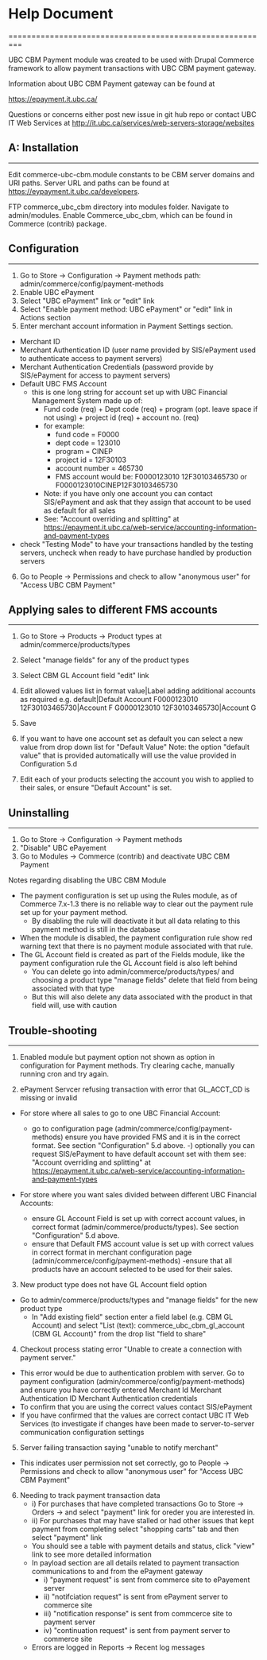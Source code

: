 
# Help Document
=========================================================

UBC CBM Payment module was created  to be used with Drupal Commerce framework to allow payment transactions with
UBC CBM payment gateway.

Information about UBC CBM Payment gateway can be found at

https://epayment.it.ubc.ca/

Questions or concerns either post new issue in git hub repo or contact
UBC IT Web Services at http://it.ubc.ca/services/web-servers-storage/websites


## A: Installation
------------------------------------
Edit commerce-ubc-cbm.module constants to be CBM server domains and URI paths.
Server URL and paths can be found at https://eypayment.it.ubc.ca/developers.

FTP commerce_ubc_cbm directory into modules folder.
Navigate to admin/modules.
Enable Commerce_ubc_cbm, which can be found in Commerce (contrib) package.


## Configuration
------------------------------------

1. Go to Store -> Configuration -> Payment methods
    path: admin/commerce/config/payment-methods
2. Enable UBC ePayment
3. Select "UBC ePayment" link or "edit" link
4. Select "Enable payment method: UBC ePayment" or "edit" link in Actions section
5. Enter merchant account information in Payment Settings section.
  * Merchant ID
  *  Merchant Authentication ID (user name provided by SIS/ePayment used to authenticate access to payment servers)
  * Merchant Authentication Credentials (password provide by SIS/ePayment for access to payment servers)
  * Default UBC FMS Account
    * this is one long string for account set up with UBC Financial Management System made up of:
      * Fund code (req) + Dept code (req) + program (opt. leave space if not using) + project id (req) + account no. (req)
      * for example:
        * fund code = F0000
        * dept code = 123010
        * program = CINEP
        *  project id = 12F30103
        * account number = 465730
        * FMS account would be: F0000123010 12F30103465730 or F0000123010CINEP12F30103465730
      * Note: if you have only one account you can contact SIS/ePayment and ask that they assign that account to be used as default for all sales
      * See: "Account overriding and splitting" at https://epayment.it.ubc.ca/web-service/accounting-information-and-payment-types
  * check "Testing Mode" to have your transactions handled by the testing servers, uncheck when ready to have purchase handled by production servers
6. Go to People -> Permissions and check to allow "anonymous user" for "Access UBC CBM Payment"

## Applying sales to different FMS accounts
----------------------------------------------------------------------------------------
1. Go to Store -> Products -> Product types at admin/commerce/products/types
2. Select "manage fields" for any of the product types
3. Select CBM GL Account field "edit" link
4. Edit allowed values list in format value|Label adding additional accounts as required
    e.g.
    default|Default Account
    F0000123010 12F30103465730|Account F
    G0000123010 12F30103465730|Account G

5. Save
6. If you want to have one account set as default you can select a new value from drop down list for "Default Value"
    Note: the option "default value" that is provided automatically will use the value provided in Configuration 5.d
7. Edit each of your products selecting the account you wish to applied to their sales, or ensure "Default Account" is set.


## Uninstalling
-------------------------------------
1. Go to Store -> Configuration -> Payment methods
2. "Disable" UBC ePayement
3. Go to Modules -> Commerce (contrib) and deactivate UBC CBM Payment

Notes regarding disabling the UBC CBM Module

* The payment configuration is set up using the Rules module, as of Commerce 7.x-1.3 there is no reliable way to clear out the payment rule set up for your payment method.
  *  By disabling the rule will deactivate it but all data relating to this payment method is still in the database
* When the module is disabled, the payment configuration rule show red warning text that there is no payment module associated with that rule.
* The GL Account field is created as part of the Fields module, like the payment configuration rule the GL Account field is also left behind
  * You can delete go into admin/commerce/products/types/ and choosing a product type "manage fields" delete that field from being associated with that type
  * But this will also delete any data associated with the product in that field will, use with caution



## Trouble-shooting
-----------------------------
1. Enabled module but payment option not shown as option in configuration for Payment methods.
   Try clearing cache, manually running cron and try again.

2. ePayment Servcer refusing transaction with error that GL_ACCT_CD is missing or invalid

  * For store where all sales to go to one UBC Financial Account:
    - go to configuration page (admin/commerce/config/payment-methods) ensure you have provided FMS and it is in the correct format. See section "Configuration" 5.d above.
      -) optionally you can request SIS/ePayment to have default account set with them see:
           "Account overriding and splitting" at https://epayment.it.ubc.ca/web-service/accounting-information-and-payment-types

  * For store where you want sales divided between different UBC Financial Accounts:
    - ensure GL Account Field is set up with correct account values, in correct format (admin/commerce/products/types). See section "Configuration" 5.d above.
    - ensure that Default FMS account value is set up with correct values in correct format in merchant configuration page (admin/commerce/config/payment-methods)
      -ensure that all products have an account selected to be used for their sales.

3. New product type does not have GL Account field option
  * Go to admin/commerce/products/types and "manage fields" for the new product type
    - In "Add existing field" section enter a field label (e.g. CBM GL Account) and select "List (text): commerce_ubc_cbm_gl_account (CBM GL Account)" from the drop list "field to share"

4.  Checkout process stating error "Unable to create a connection with payment server."
  * This error would be due to authentication problem with server. Go to payment configuration (admin/commerce/config/payment-methods) and ensure you have correctly entered
        Merchant Id
        Merchant Authentication ID
        Merchant Authentication credentials
  * To confirm that you are using the correct values contact SIS/ePayment
  * If you have confirmed that the values are correct contact UBC IT Web Services (to investigate if changes have been made to server-to-server communication configuration settings

5. Server failing transaction saying "unable to notify merchant"
  *  This indicates user permission not set correctly, go to People -> Permissions and check to allow "anonymous user" for "Access UBC CBM Payment"

6. Needing to track payment transaction data
   * i) For purchases that have completed transactions Go to Store -> Orders -> and select "payment" link for oreder you are interested in.
   * ii) For purchases that may have stalled or had other issues that kept payment from completing select "shopping carts" tab and then select "payment" link
   * You should see a table with payment details and status, click "view" link to see more detailed information
   * In payload section are all details related to payment transaction communications to and from the ePayment gateway
     * i) "payment request" is sent from commerce site to ePayement server
     * ii) "notifciation request" is sent from ePayment server to commerce site
     * iii) "notification response" is sent from commcerce site to payment server
     * iv) "continuation request" is sent from payment server to commerce site
   * Errors are logged in Reports -> Recent log messages
